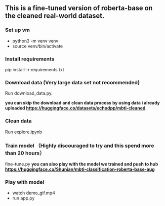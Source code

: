 ## This is a fine-tuned version of roberta-base on the cleaned real-world dataset.
### Set up vm
- python3 -m venv venv
- source venv/bin/activate
### Install requirements
pip install -r requirements.txt
### Download data (Very large data set not recommended)
Run download_data.py. 

**you can skip the download and clean data process by using data i already uploaded https://huggingface.co/datasets/echodpp/mbti-cleaned**. 
### Clean data
Run explore.ipynb
### Train model （Highly discouraged to try and this spend more than 20 hours）
fine-tune.py 
**you can also play with the model we trained and push to hub https://huggingface.co/Shunian/mbti-classification-roberta-base-aug**
### Play with model
- watch demo_gif.mp4
- run app.py   





